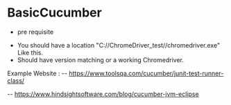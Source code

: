 # BasicCucumber


* pre requisite
 - You should have a location "C://ChromeDriver_test//chromedriver.exe" Like this. 
 - Should have version matching or a working Chromedriver.
 
 Example Website : 
  --  https://www.toolsqa.com/cucumber/junit-test-runner-class/
 
 
 --  https://www.hindsightsoftware.com/blog/cucumber-jvm-eclipse
